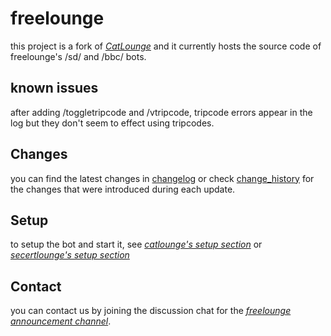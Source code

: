 # freelounge
this project is a fork of [*CatLounge*](https://github.com/CatLounge/CatLounge) and it currently hosts the source code of freelounge's /sd/ and /bbc/ bots.

## known issues
after adding /toggletripcode and /vtripcode, tripcode errors appear in the log but they don't seem to effect using tripcodes.

## Changes
you can find the latest changes in [changelog](changelog.txt) or check [change_history](change_history.txt) for the changes that were introduced during each update.

## Setup
to setup the bot and start it, see [*catlounge's setup section*](https://github.com/CatLounge/CatLounge#setup) or [*secertlounge's setup section*](https://github.com/secretlounge/secretlounge-ng/#setup)

## Contact
you can contact us by joining the discussion chat for the [*freelounge announcement channel*](https://t.me/freeloungebots).
